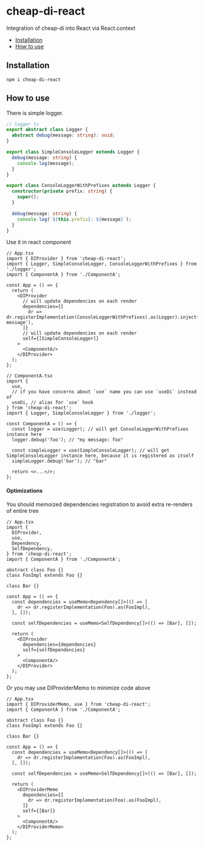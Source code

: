 # cheap-di-react
Integration of cheap-di into React via React.context

* [Installation](#installation)
* [How to use](#how-to-use)

## <a name="isntallation"></a> Installation

```shell
npm i cheap-di-react
```

## <a name="how-to-use"></a> How to use

There is simple logger.
```ts
// logger.ts
export abstract class Logger {
  abstract debug(message: string): void;
}

export class SimpleConsoleLogger extends Logger {
  debug(message: string) {
    console.log(message);
  }
}

export class ConsoleLoggerWithPrefixes extends Logger {
  constructor(private prefix: string) {
    super();
  }

  debug(message: string) {
    console.log(`${this.prefix}: ${message}`);
  }
}
```

Use it in react component

```tsx
// App.tsx
import { DIProvider } from 'cheap-di-react';
import { Logger, SimpleConsoleLogger, ConsoleLoggerWithPrefixes } from './logger';
import { ComponentA } from './ComponentA';

const App = () => {
  return (
    <DIProvider
      // will update dependencies on each render
      dependencies={[
        dr => dr.registerImplementation(ConsoleLoggerWithPrefixes).as(Logger).inject('my message'),
      ]}
      // will update dependencies on each render
      self={[SimpleConsoleLogger]}
    >
      <ComponentA/>
    </DIProvider>
  );
};

// ComponentA.tsx
import {
  use,
  // if you have concerns about `use` name you can use `useDi` instead of 
  useDi, // alias for `use` hook
} from 'cheap-di-react';
import { Logger, SimpleConsoleLogger } from './logger';

const ComponentA = () => {
  const logger = use(Logger); // will get ConsoleLoggerWithPrefixes instance here
  logger.debug('foo'); // "my message: foo"
  
  const simpleLogger = use(SimpleConsoleLogger); // will get SimpleConsoleLogger instance here, because it is registered as itself
  simpleLogger.debug('bar'); // "bar"

  return <>...</>;
};
```

#### Optimizations
 You should memoized dependencies registration to avoid extra re-renders of entire tree
```tsx
// App.tsx
import {
  DIProvider,
  use,
  Dependency,
  SelfDependency,
} from 'cheap-di-react';
import { ComponentA } from './ComponentA';

abstract class Foo {}
class FooImpl extends Foo {}

class Bar {}

const App = () => {
  const dependencies = useMemo<Dependency[]>(() => [
    dr => dr.registerImplementation(Foo).as(FooImpl),
  ], []);

  const selfDependencies = useMemo<SelfDependency[]>(() => [Bar], []);
  
  return (
    <DIProvider
      dependencies={dependencies}
      self={selfDependencies}
    >
      <ComponentA/>
    </DIProvider>
  );
};
```
Or you may use DIProviderMemo to minimize code above
```tsx
// App.tsx
import { DIProviderMemo, use } from 'cheap-di-react';
import { ComponentA } from './ComponentA';

abstract class Foo {}
class FooImpl extends Foo {}

class Bar {}

const App = () => {
  const dependencies = useMemo<Dependency[]>(() => [
    dr => dr.registerImplementation(Foo).as(FooImpl),
  ], []);

  const selfDependencies = useMemo<SelfDependency[]>(() => [Bar], []);

  return (
    <DIProviderMemo
      dependencies={[
        dr => dr.registerImplementation(Foo).as(FooImpl),
      ]}
      self={[Bar]}
    >
      <ComponentA/>
    </DIProviderMemo>
  );
};
```
